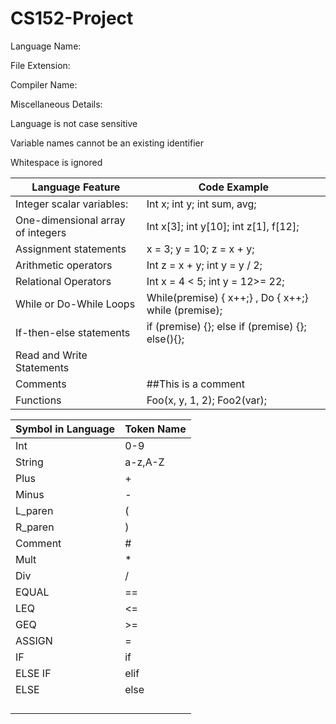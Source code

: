 # CS152-Project

Language Name: 

File Extension:

Compiler Name:

Miscellaneous Details:

Language is not case sensitive

Variable names cannot be an existing identifier

Whitespace is ignored


| Language Feature | Code Example|
|---|---|
| Integer scalar variables: | Int x; int y; int sum, avg;
| One-dimensional array of integers | Int x[3]; int y[10]; int z[1], f[12];
| Assignment statements | x = 3; y = 10; z = x + y;
| Arithmetic operators | Int z = x + y; int y = y / 2;
| Relational Operators | Int x = 4 < 5; int y = 12>= 22;
| While or Do-While Loops | While(premise) { x++;} , Do { x++;} while (premise);
| If-then-else statements | if (premise) {}; else if (premise) {}; else(){};
| Read and Write Statements|
| Comments | ##This is a comment
| Functions | Foo(x, y, 1, 2); Foo2(var);

| Symbol in Language| Token Name |
|---|---|
| Int | 0-9 |
| String | a-z,A-Z |
| Plus | + |
| Minus | - |
| L_paren | ( |
| R_paren | ) |
| Comment | # |
| Mult | * |
| Div | / |
| EQUAL | == |
| LEQ | <= |
| GEQ | >= |
| ASSIGN | = |
| IF | if |
| ELSE IF | elif |
| ELSE | else |
|  |  |
|  |  |
|  |  |
|  |  |


